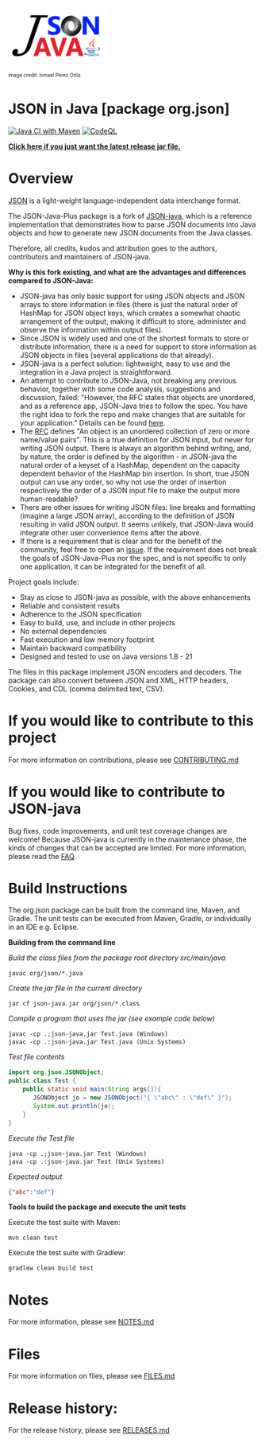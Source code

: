 ![Json-Java logo](https://github.com/openworld42/JSON-Java-Plus/blob/master/images/JsonJava.png?raw=true)

<sub><sup>image credit: Ismael Pérez Ortiz</sup></sub>


JSON in Java [package org.json]
===============================

[![Java CI with Maven](https://github.com/openworld42/JSON-Java-Plus/actions/workflows/pipeline.yml/badge.svg)](https://github.com/openworld42/JSON-Java-Plus/actions/workflows/pipeline.yml)
[![CodeQL](https://github.com/openworld42/JSON-Java-Plus/actions/workflows/codeql-analysis.yml/badge.svg)](https://github.com/openworld42/JSON-Java-Plus/actions/workflows/codeql-analysis.yml)

**[Click here if you just want the latest release jar file.](https://search.maven.org/remotecontent?filepath=org/json/json/20231013/json-20231013.jar)**


# Overview

[JSON](http://www.JSON.org/) is a light-weight language-independent data interchange format.

The JSON-Java-Plus package is a fork of [JSON-java](https://github.com/stleary/JSON-java), which is a reference implementation that demonstrates how to parse JSON documents into Java objects and how to generate new JSON documents from the Java classes.

Therefore, all credits, kudos and attribution goes to the authors, contributors and maintainers of JSON-java.

**Why is this fork existing, and what are the advantages and differences compared to JSON-Java:**

* JSON-java has only basic support for using JSON objects and JSON arrays to store information in files (there is just the
natural order of HashMap for JSON object keys, which creates a somewhat chaotic arrangement of the output, making it difficult
to store, administer and observe the information within output files).
* Since JSON is widely used and one of the shortest formats to store or distribute information, there is a need for 
support to store information as JSON objects in files (several applications do that already).
* JSON-java is a perfect solution: lightweight, easy to use and the integration in a Java project is straightforward.
* An attempt to contribute to JSON-Java, not breaking any previous behavior, together with some code analysis, suggestions and discussion,
failed: "However, the RFC states that objects are unordered, and as a reference app, JSON-Java tries to follow the spec. You have the right idea to fork the repo and make changes that are suitable for your application." Details can be found [here](https://github.com/stleary/JSON-java/issues/822).
* The [RFC](https://datatracker.ietf.org/doc/html/rfc8259) defines "An object is an unordered collection of zero or more name/value
pairs". This is a true definition for JSON input, but never for writing JSON output. There is always an algorithm behind writing, and, by nature, the order is defined by the algorithm - in JSON-java the natural order of a keyset of a HashMap, dependent on the capacity dependent behavior of the HashMap bin insertion. In short, true JSON output can use any order, so why not use the order of insertion respectively the order of a JSON input file to make the output more human-readable?
* There are other issues for writing JSON files: line breaks and formatting (imagine a large JSON array), according to the definition of JSON resulting in valid JSON output. It seems unlikely, that JSON-Java would integrate other user convenience items after the above.
* If there is a requirement that is clear and for the benefit of the community, feel free to open an [issue](https://github.com/openworld42/JSON-Java-Plus/issues). If the requirement does not break the goals of JSON-Java-Plus nor the spec, and is not specific to only one application, it can be integrated for the benefit of all.

Project goals include:
* Stay as close to JSON-java as possible, with the above enhancements
* Reliable and consistent results
* Adherence to the JSON specification 
* Easy to build, use, and include in other projects
* No external dependencies
* Fast execution and low memory footprint
* Maintain backward compatibility
* Designed and tested to use on Java versions 1.8 - 21


The files in this package implement JSON encoders and decoders. The package can also convert between JSON and XML, HTTP headers, Cookies, and CDL (comma delimited text, CSV).

# If you would like to contribute to this project

For more information on contributions, please see [CONTRIBUTING.md](https://github.com/openworld42/JSON-Java-Plus/blob/master/docs/CONTRIBUTING.md)

# If you would like to contribute to JSON-java

Bug fixes, code improvements, and unit test coverage changes are welcome! Because JSON-java is currently in the maintenance phase, the kinds of changes that can be accepted are limited. For more information, please read the [FAQ](https://github.com/stleary/JSON-java/wiki/FAQ).

# Build Instructions

The org.json package can be built from the command line, Maven, and Gradle. The unit tests can be executed from Maven, Gradle, or individually in an IDE e.g. Eclipse.
 
**Building from the command line**

*Build the class files from the package root directory src/main/java*
```shell
javac org/json/*.java
```

*Create the jar file in the current directory*
```shell
jar cf json-java.jar org/json/*.class
```

*Compile a program that uses the jar (see example code below)*
```shell
javac -cp .;json-java.jar Test.java (Windows)
javac -cp .:json-java.jar Test.java (Unix Systems)
```

*Test file contents*

```java
import org.json.JSONObject;
public class Test {
    public static void main(String args[]){
       JSONObject jo = new JSONObject("{ \"abc\" : \"def\" }");
       System.out.println(jo);
    }
}
```

*Execute the Test file*
```shell 
java -cp .;json-java.jar Test (Windows)
java -cp .:json-java.jar Test (Unix Systems)
```

*Expected output*

```json
{"abc":"def"}
```

 
**Tools to build the package and execute the unit tests**

Execute the test suite with Maven:
```shell
mvn clean test
```

Execute the test suite with Gradlew:

```shell
gradlew clean build test
```

# Notes

For more information, please see [NOTES.md](https://github.com/openworld42/JSON-Java-Plus/blob/master/docs/NOTES.md)

# Files

For more information on files, please see [FILES.md](https://github.com/openworld42/JSON-Java-Plus/blob/master/docs/FILES.md)

# Release history:

For the release history, please see [RELEASES.md](https://github.com/openworld42/JSON-Java-Plus/blob/master/docs/RELEASES.md)
